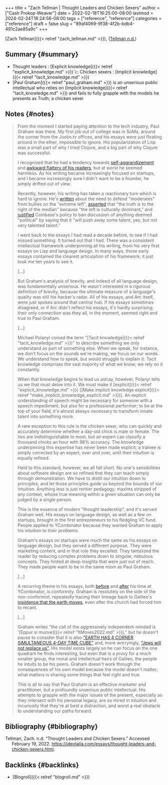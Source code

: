 +++
title = "Zach Tellman | Thought Leaders and Chicken Sexers"
author = ["Cash Prokop-Weaver"]
date = 2022-02-18T16:25:00-08:00
lastmod = 2024-02-24T18:24:56-08:00
tags = ["reference", "reference"]
categories = ["reference"]
draft = false
slug = "89af4069-9f38-4f2b-bdb4-491c2ae85a9c"
+++

[Zach Tellman]({{< relref "zach_tellman.md" >}}), (<a href="#citeproc_bib_item_1">Tellman n.d.</a>)


## Summary {#summary}

-   Thought leaders : [Explicit knowledge]({{< relref "explicit_knowledge.md" >}}) \\:: Chicken sexers : [Implicit knowledge]({{< relref "tacit_knowledge.md" >}})
-   [Paul Graham]({{< relref "paul_graham.md" >}}) is an unserious public intellectual who relies on [Implicit knowledge]({{< relref "tacit_knowledge.md" >}}) and fails to fully grapple with the models he presents as Truth; a chicken sexer


## Notes {#notes}

> From the moment I started paying attention to the tech industry, Paul Graham was there. My first job out of college was in SoMa, around the corner from the Justin.tv offices, and his essays were just floating around in the ether, impossible to ignore. His popularization of Lisp was a small part of why I tried Clojure, and a big part of why Clojure was successful.
>
> I recognized that he had a tendency towards [self-aggrandizement](http://www.paulgraham.com/avg.html) and [awkward flattery of his readers](http://www.paulgraham.com/nerds.html), but at worst he seemed harmless. As his writing became increasingly focused on startups, and I became increasingly sure I didn't want to be a founder, he simply drifted out of view.
>
> Recently, however, his writing has taken a reactionary turn which is hard to ignore. He's [written](http://www.paulgraham.com/mod.html) about the need to defend "moderates" from bullies on the "extreme left", [asserted](https://twitter.com/paulg/status/1334441961147822081) that "the truth is to the right of the median" because "the left is culturally dominant," and [justified](https://pbs.twimg.com/media/EjGX2-bU4AAWkUX?format=jpg&name=medium) Coinbase's policy to ban discussion of anything deemed "political" by saying that it "will push away some talent, yes, but not very talented talent."
>
> I went back to the essays I had read a decade before, to see if I had missed something. It turned out that I had. There was a consistent intellectual framework underpinning all his writing, from his very first essays on Lisp and language design. In many ways, those early essays contained the clearest articulation of his framework; it just took me ten years to see it.
>
> [...]
>
> But Graham's analysis of brevity, and indeed of all language design, was fundamentally unserious. He wasn't interested in a rigorous definition of brevity, because the ultimate measure of a language's quality was still his hacker's radar. All of his essays, and Arc itself, were just spokes around that central hub. If his essays sometimes disagreed, or if Arc didn't reflect his essays, it's hardly surprising; their only connection was they all, in the moment, seemed right and true to Paul Graham.
>
> [...]
>
> Michael Polanyi coined the term "[Tacit knowledge]({{< relref "tacit_knowledge.md" >}})" to describe something we only understand as part of something else. When we speak, for instance, we don't focus on the sounds we're making, we focus on our words. We understand how to speak, but would struggle to explain it. Tacit knowledge comprises the vast majority of what we know; we rely on it constantly.
>
> When that knowledge begins to lead us astray, however, Polanyi tells us we that must delve into it. We must make it [explicit]({{< relref "explicit_knowledge.md" >}}) [[Make implicit knowledge explicit]({{< relref "make_implicit_knowledge_explicit.md" >}})]. An explicit understanding of speech might be necessary for someone with a speech impediment, but also for a professional performer; to be at the top of your field, it's almost always necessary to transform innate talent into something more.
>
> A rare exception to this rule is the chicken sexer, who can quickly and accurately determine whether a day-old chick is male or female. The two are indistinguishable to most, but an expert can classify a thousand chicks an hour with 98% accuracy. The knowledge underpinning this expertise has never been made explicit; a trainee is simply corrected by an expert, over and over, until their intuition is equally refined.
>
> Held to this standard, however, we all fall short. No one's sensibilities about software design are so refined that they can teach simply through demonstration. We have to distill our intuition down to principles, and let those principles guide us beyond the bounds of our intuition. Anything less is just rentier pedagogy; maxims stripped of any context, whose true meaning within a given situation can only be judged by a single person.
>
> This is the essence of modern "thought leadership", and it's served Graham well. His essays on language design, as well as a few on startups, brought in the first entrepreneurs to his fledgling VC fund. People applied to YCombinator because they wanted Graham to apply his intuition to their problems.
>
> Graham's essays on startups were much the same as his essays on language design, but they served a different purpose. They were marketing content, and in that role they excelled. They tantalized the reader by reducing complex problems down to singular, nebulous concepts. They hinted at deep insights that were just out of reach. They made people want to be in the same room as Paul Graham.
>
> [...]
>
> A recurring theme in his essays, both [before](http://www.paulgraham.com/say.html) and [after](http://www.paulgraham.com/conformism.html) his time at YCombinator, is conformity. Graham is resolutely on the side of the non-conformist, repeatedly tracing their lineage back to Galileo's [insistence that the earth moves](https://en.wikipedia.org/wiki/And_yet_it_moves), even after the church had forced him to recant.
>
> [...]
>
> Graham writes "the call of the aggressively independent-minded is '[Eppur si muove]({{< relref "ItMoves2022.md" >}})," but he doesn't pause to consider that it is also ["EARTH HAS 4 CORNER SIMULTANEOUS 4-DAY TIME CUBE"](https://timecube.2enp.com/) and, more worryingly, ["Jews will not replace us"](https://en.wikipedia.org/wiki/White_genocide_conspiracy_theory). His model exists largely so he can focus on the one quadrant he finds interesting, but even that is a proxy for a much smaller group, the moral and intellectual heirs of Galileo, the people he intuits to be his peers. Graham doesn't work through the consequences of his own model because the model doesn't matter; what matters is sharing some things that feel right and true.
>
> This is all to say that Paul Graham is an effective marketer and practitioner, but a profoundly unserious public intellectual. His attempts to grapple with the major issues of the present, especially as they intersect with his personal legacy, are so mired in intuition and incuriosity that they're at best a distraction, and worst a real obstacle to understanding our paths forward.


## Bibliography {#bibliography}

<style>.csl-entry{text-indent: -1.5em; margin-left: 1.5em;}</style><div class="csl-bib-body">
  <div class="csl-entry"><a id="citeproc_bib_item_1"></a>Tellman, Zach. n.d. “Thought Leaders and Chicken Sexers.” Accessed February 19, 2022. <a href="https://ideolalia.com/essays/thought-leaders-and-chicken-sexers.html">https://ideolalia.com/essays/thought-leaders-and-chicken-sexers.html</a>.</div>
</div>


## Backlinks {#backlinks}

-   [Blogroll]({{< relref "blogroll.md" >}})
